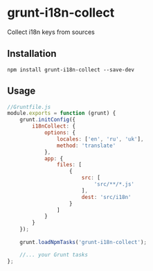 # grunt-i18n-collect
Collect i18n keys from sources

## Installation

`npm install grunt-i18n-collect --save-dev`

## Usage

````js
//Gruntfile.js
module.exports = function (grunt) {
    grunt.initConfig({
        i18nCollect: {
            options: {
                locales: ['en', 'ru', 'uk'],
                method: 'translate'
            },
            app: {
                files: [
                    {
                        src: [
                            'src/**/*.js'
                        ],
                        dest: 'src/i18n'
                    }
                ]
            }
        }
    });
    
    grunt.loadNpmTasks('grunt-i18n-collect');

    //... your Grunt tasks
};
````
